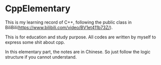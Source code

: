 # CppElementary

This is my learning record of C++, following the public class in BiliBili(https://www.bilibili.com/video/BV1et411b73Z/).

This is for education and study purpose. All codes are written by myself to express some shit about cpp.

In this elementary part, the notes are in Chinese. So just follow the logic structure if you cannot understand.
